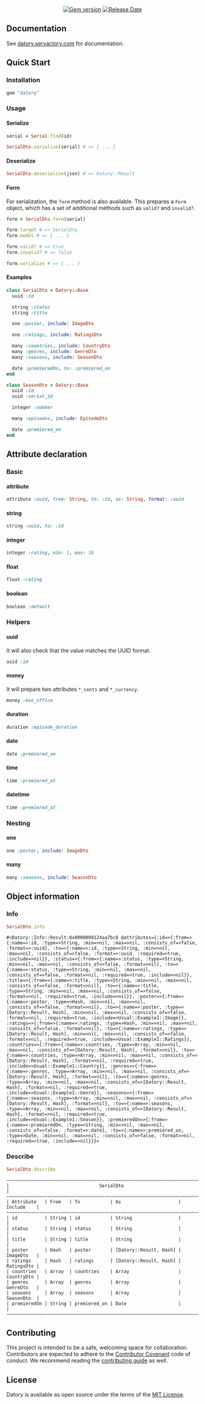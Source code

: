 <p align="center">
  <a href="https://rubygems.org/gems/datory"><img src="https://img.shields.io/gem/v/datory?logo=rubygems&logoColor=fff" alt="Gem version"></a>
  <a href="https://github.com/servactory/datory/releases"><img src="https://img.shields.io/github/release-date/servactory/datory" alt="Release Date"></a>
</p>

## Documentation

See [datory.servactory.com](https://datory.servactory.com) for documentation.

## Quick Start

### Installation

```ruby
gem "datory"
```

### Usage

#### Serialize

```ruby
serial = Serial.find(id)

SerialDto.serialize(serial) # => { ... }
```

#### Deserialize

```ruby
SerialDto.deserialize(json) # => Datory::Result
```

#### Form

For serialization, the `form` method is also available.
This prepares a `Form` object, which has a set of additional methods such as `valid?` and `invalid?`.

```ruby
form = SerialDto.form(serial)

form.target # => SerialDto
form.model # => { ... }

form.valid? # => true
form.invalid? # => false

form.serialize # => { ... }
```

#### Examples

```ruby
class SerialDto < Datory::Base
  uuid :id

  string :status
  string :title

  one :poster, include: ImageDto

  one :ratings, include: RatingsDto

  many :countries, include: CountryDto
  many :genres, include: GenreDto
  many :seasons, include: SeasonDto

  date :premieredOn, to: :premiered_on
end
```

```ruby
class SeasonDto < Datory::Base
  uuid :id
  uuid :serial_id

  integer :number

  many :episodes, include: EpisodeDto

  date :premiered_on
end
```

## Attribute declaration

### Basic

#### attribute

```ruby
attribute :uuid, from: String, to: :id, as: String, format: :uuid
```

#### string

```ruby
string :uuid, to: :id
```

#### integer

```ruby
integer :rating, min: 1, max: 10
```

#### float

```ruby
float :rating
```

#### boolean

```ruby
boolean :default
```

### Helpers

#### uuid

It will also check that the value matches the UUID format.

```ruby
uuid :id
```

#### money

It will prepare two attributes `*_cents` and `*_currency`.

```ruby
money :box_office
```

#### duration

```ruby
duration :episode_duration
```

#### date

```ruby
date :premiered_on
```

#### time

```ruby
time :premiered_at
```

#### datetime

```ruby
time :premiered_at
```

### Nesting

#### one

```ruby
one :poster, include: ImageDto
```

#### many

```ruby
many :seasons, include: SeasonDto
```

## Object information

### Info

```ruby
SerialDto.info
```

```
#<Datory::Info::Result:0x0000000124aa7bc8 @attributes={:id=>{:from=>{:name=>:id, :type=>String, :min=>nil, :max=>nil, :consists_of=>false, :format=>:uuid}, :to=>{:name=>:id, :type=>String, :min=>nil, :max=>nil, :consists_of=>false, :format=>:uuid, :required=>true, :include=>nil}}, :status=>{:from=>{:name=>:status, :type=>String, :min=>nil, :max=>nil, :consists_of=>false, :format=>nil}, :to=>{:name=>:status, :type=>String, :min=>nil, :max=>nil, :consists_of=>false, :format=>nil, :required=>true, :include=>nil}}, :title=>{:from=>{:name=>:title, :type=>String, :min=>nil, :max=>nil, :consists_of=>false, :format=>nil}, :to=>{:name=>:title, :type=>String, :min=>nil, :max=>nil, :consists_of=>false, :format=>nil, :required=>true, :include=>nil}}, :poster=>{:from=>{:name=>:poster, :type=>Hash, :min=>nil, :max=>nil, :consists_of=>false, :format=>nil}, :to=>{:name=>:poster, :type=>[Datory::Result, Hash], :min=>nil, :max=>nil, :consists_of=>false, :format=>nil, :required=>true, :include=>Usual::Example1::Image}}, :ratings=>{:from=>{:name=>:ratings, :type=>Hash, :min=>nil, :max=>nil, :consists_of=>false, :format=>nil}, :to=>{:name=>:ratings, :type=>[Datory::Result, Hash], :min=>nil, :max=>nil, :consists_of=>false, :format=>nil, :required=>true, :include=>Usual::Example1::Ratings}}, :countries=>{:from=>{:name=>:countries, :type=>Array, :min=>nil, :max=>nil, :consists_of=>[Datory::Result, Hash], :format=>nil}, :to=>{:name=>:countries, :type=>Array, :min=>nil, :max=>nil, :consists_of=>[Datory::Result, Hash], :format=>nil, :required=>true, :include=>Usual::Example1::Country}}, :genres=>{:from=>{:name=>:genres, :type=>Array, :min=>nil, :max=>nil, :consists_of=>[Datory::Result, Hash], :format=>nil}, :to=>{:name=>:genres, :type=>Array, :min=>nil, :max=>nil, :consists_of=>[Datory::Result, Hash], :format=>nil, :required=>true, :include=>Usual::Example1::Genre}}, :seasons=>{:from=>{:name=>:seasons, :type=>Array, :min=>nil, :max=>nil, :consists_of=>[Datory::Result, Hash], :format=>nil}, :to=>{:name=>:seasons, :type=>Array, :min=>nil, :max=>nil, :consists_of=>[Datory::Result, Hash], :format=>nil, :required=>true, :include=>Usual::Example1::Season}}, :premieredOn=>{:from=>{:name=>:premieredOn, :type=>String, :min=>nil, :max=>nil, :consists_of=>false, :format=>:date}, :to=>{:name=>:premiered_on, :type=>Date, :min=>nil, :max=>nil, :consists_of=>false, :format=>nil, :required=>true, :include=>nil}}}>
```

### Describe

```ruby
SerialDto.describe
```

```
~~~~~~~~~~~~~~~~~~~~~~~~~~~~~~~~~~~~~~~~~~~~~~~~~~~~~~~~~~~~~~~~~~~~~~~~~~~~~
|                                 SerialDto                                 |
~~~~~~~~~~~~~~~~~~~~~~~~~~~~~~~~~~~~~~~~~~~~~~~~~~~~~~~~~~~~~~~~~~~~~~~~~~~~~
| Attribute   | From   | To           | As                     | Include    |
~~~~~~~~~~~~~~~~~~~~~~~~~~~~~~~~~~~~~~~~~~~~~~~~~~~~~~~~~~~~~~~~~~~~~~~~~~~~~
| id          | String | id           | String                 |            |
| status      | String | status       | String                 |            |
| title       | String | title        | String                 |            |
| poster      | Hash   | poster       | [Datory::Result, Hash] | ImageDto   |
| ratings     | Hash   | ratings      | [Datory::Result, Hash] | RatingsDto |
| countries   | Array  | countries    | Array                  | CountryDto |
| genres      | Array  | genres       | Array                  | GenreDto   |
| seasons     | Array  | seasons      | Array                  | SeasonDto  |
| premieredOn | String | premiered_on | Date                   |            |
~~~~~~~~~~~~~~~~~~~~~~~~~~~~~~~~~~~~~~~~~~~~~~~~~~~~~~~~~~~~~~~~~~~~~~~~~~~~~
```

## Contributing

This project is intended to be a safe, welcoming space for collaboration. 
Contributors are expected to adhere to the [Contributor Covenant](http://contributor-covenant.org) code of conduct. 
We recommend reading the [contributing guide](./CONTRIBUTING.md) as well.

## License

Datory is available as open source under the terms of the [MIT License](http://opensource.org/licenses/MIT).
